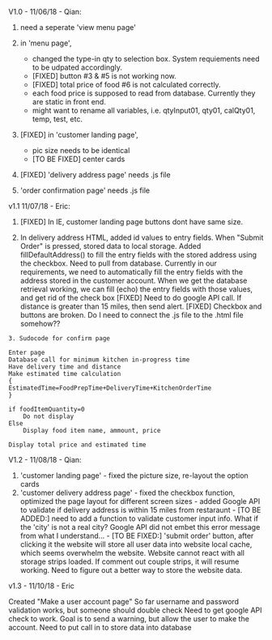 V1.0 - 11/06/18 - Qian:

  1) need a seperate 'view menu page'
  
  2) in 'menu page', 
      - changed the type-in qty to selection box. System requiements need to be udpated accordingly.
      - [FIXED] button #3 & #5 is not working now.
      - [FIXED] total price of food #6 is not calculated correctly.
      - each food price is supposed to read from database. Currently they are static in front end.
      - might want to rename all variables, i.e. qtyInput01, qty01, calQty01, temp, test, etc.
      
  3) [FIXED] in 'customer landing page',
      - pic size needs to be identical
      - [TO BE FIXED] center cards
      
  4) [FIXED] 'delivery address page' needs .js file 
  5) 'order confirmation page' needs .js file

  v1.1 11/07/18 - Eric:
  1. [FIXED] In IE, customer landing page buttons dont have same size.
  
  2. In delivery address HTML, added id values to entry fields. When "Submit Order" is pressed, stored data to local storage.
	Added fillDefaultAddress() to fill the entry fields with the stored address using the checkbox. Need to pull from database.
  Currently in our requirements, we need to automatically fill the entry fields with the address stored in the customer account.
  When we get the database retrieval working, we can fill (echo) the entry fields with those values, and get rid of the check box
 [FIXED] Need to do google API call. If distance is greater than 15 miles, then send alert.
 [FIXED] Checkbox and buttons are broken. Do I need to connect the .js file to the .html file somehow??
 
	3. Sudocode for confirm page
	
	Enter page
	Database call for minimum kitchen in-progress time
	Have delivery time and distance
	Make estimated time calculation
	{
	EstimatedTime=FoodPrepTime+DeliveryTime+KitchenOrderTime
	}
	
	if foodItemQuantity=0
		Do not display
	Else
		Display food item name, ammount, price
		
	Display total price and estimated time
	
	
V1.2 - 11/08/18 - Qian:

  1) 'customer landing page' - fixed the picture size, re-layout the option cards
  2) 'customer delivery address page' 
  	- fixed the checkbox function, optimized the page layout for different screen sizes
	- added Google API to validate if delivery address is within 15 miles from restaraunt
	- [TO BE ADDED:] need to add a function to validate customer input info. What if the 'city' is not a real city? Google API did not embet this error message from what I understand...
	- [TO BE FIXED:] 'submit order' button, after clicking it the website will store all user data into website local cache, which seems overwhelm the website. Website cannot react with all storage strips loaded. If comment out couple strips, it will resume working. Need to figure out a better way to store the website data.

v1.3 - 11/10/18 - Eric

Created "Make a user account page"
So far username and password validation works, but someone should double check
Need to get google API check to work. Goal is to send a warning, but allow the user to make the account.
Need to put call in to store data into database

